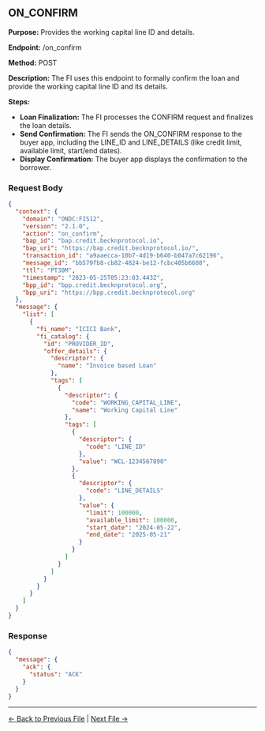 ## ON_CONFIRM

**Purpose:** Provides the working capital line ID and details.

**Endpoint:** /on_confirm

**Method:** POST

**Description:** The FI uses this endpoint to formally confirm the loan and provide the working capital line ID and its details.

**Steps:**
  - **Loan Finalization:** The FI processes the CONFIRM request and finalizes the loan details.
  - **Send Confirmation:** The FI sends the ON_CONFIRM response to the buyer app, including the LINE_ID and LINE_DETAILS (like credit limit, available limit, start/end dates).
  - **Display Confirmation:** The buyer app displays the confirmation to the borrower.


### Request Body

``` json
{
  "context": {
    "domain": "ONDC:FIS12",
    "version": "2.1.0",
    "action": "on_confirm",
    "bap_id": "bap.credit.becknprotocol.io",
    "bap_uri": "https://bap.credit.becknprotocol.io/",
    "transaction_id": "a9aaecca-10b7-4d19-b640-b047a7c62196",
    "message_id": "bb579fb8-cb82-4824-be12-fcbc405b6608",
    "ttl": "PT30M",
    "timestamp": "2023-05-25T05:23:03.443Z",
    "bpp_id": "bpp.credit.becknprotocol.org",
    "bpp_uri": "https://bpp.credit.becknprotocol.org"
  },
  "message": {
    "list": [
      {
        "fi_name": "ICICI Bank",
        "fi_catalog": {
          "id": "PROVIDER_ID",
          "offer_details": {
            "descriptor": {
              "name": "Invoice based Loan"
            },
            "tags": [
              {
                "descriptor": {
                  "code": "WORKING_CAPITAL_LINE",
                  "name": "Working Capital Line"
                },
                "tags": [
                  {
                    "descriptor": {
                      "code": "LINE_ID"
                    },
                    "value": "WCL-1234567890"
                  },
                  {
                    "descriptor": {
                      "code": "LINE_DETAILS"
                    },
                    "value": {
                      "limit": 100000,
                      "available_limit": 100000,
                      "start_date": "2024-05-22",
                      "end_date": "2025-05-21"
                    }
                  }
                ]
              }
            ]
          }
        }
      }
    ]
  }
}
```

### Response

```json
{
  "message": {
    "ack": {
      "status": "ACK"
    }
  }
}
```


---

<p align="center">

[← Back to Previous File](confirm.md) | [Next File →](update.md)

</p>

